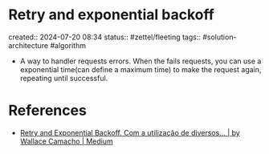 # Retry and exponential backoff
created:: 2024-07-20 08:34
status:: #zettel/fleeting
tags:: #solution-architecture #algorithm

- A way to handler requests errors. When the fails requests, you can use a exponential time(can define a maximum time) to make the request again, repeating until successful.
# References
-  [Retry and Exponential Backoff. Com a utilização de diversos… | by Wallace Camacho | Medium](https://medium.com/@wallacecamacho/retry-and-exponential-backoff-bd91f5be54ec)

